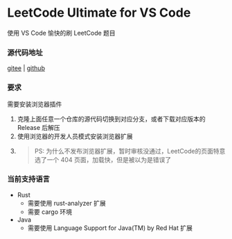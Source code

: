 # LeetCode Ultimate for VS Code

使用 VS Code 愉快的刷 LeetCode 题目

### 源代码地址

[gitee](https://gitee.com/wen131/leet-code-ultimate.git)
|
[github](https://github.com/twtangwentw/LeetCodeUltimate.git)

### 要求

需要安装浏览器插件
1. 克隆上面任意一个仓库的源代码切换到对应分支，或者下载对应版本的 Release 后解压
2. 使用浏览器的开发人员模式安装浏览器扩展
3. > PS: 为什么不发布浏览器扩展，暂时审核没通过，LeetCode的页面特意选了一个 404 页面，加载快，但是被以为是错误了

### 当前支持语言

- Rust
  - 需要使用 rust-analyzer 扩展
  - 需要 cargo 环境
- Java
  - 需要使用 Language Support for Java(TM) by Red Hat 扩展